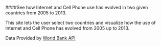 ####See how Internet and Cell Phone use has evolved in two given countries from 2005 to 2013.

This site  lets the user select two countries and visualize how the use of Internet and Cell Phone
has evolved from 2005 up to 2013.

Data Provided by [World Bank API](http://data.worldbank.org/indicator/)
